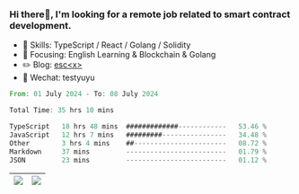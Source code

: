 ### Hi there👋, I'm looking for a remote job related to smart contract development.


- 🔨 Skills: TypeScript / React / Golang / Solidity
- 🎯 Focusing: English Learning & Blockchain & Golang
- ✏️ Blog: [esc\<x\>](https://escx.github.io)
- 💬 Wechat: testyuyu


<!--START_SECTION:waka-->

```rust
From: 01 July 2024 - To: 08 July 2024

Total Time: 35 hrs 10 mins

TypeScript   18 hrs 48 mins  #############------------   53.46 %
JavaScript   12 hrs 7 mins   #########----------------   34.48 %
Other        3 hrs 4 mins    ##-----------------------   08.72 %
Markdown     37 mins         -------------------------   01.79 %
JSON         23 mins         -------------------------   01.12 %
```

<!--END_SECTION:waka-->


| <img align="center" src="https://github-readme-stats.vercel.app/api/?username=escX&show_icons=true&theme=buefy&hide_border=true&card_width=500" /> | <img align="center" src="https://github-readme-stats.vercel.app/api/top-langs/?username=escX&layout=compact&theme=buefy&hide_border=true&card_width=500" /> |
| ------------- | ------------- |
